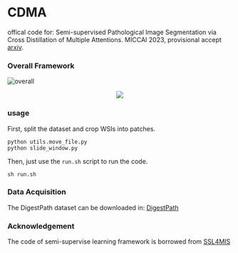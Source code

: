 # CDMA
offical code for: Semi-supervised Pathological Image Segmentation via Cross Distillation of Multiple Attentions. MICCAI 2023, provisional accept [arxiv](https://arxiv.org/abs/2305.18830).

### Overall Framework
![overall](https://github.com/HiLab-git/CDMA/tree/main/pics/overall.png)
<div align="center">
  <img src="https://github.com/HiLab-git/CDMA/tree/main/pics/overall.png">
</div>


### usage
First, split the dataset and crop WSIs into patches.
```
python utils.move_file.py
python slide_window.py
```

Then, just use the ```run.sh``` script to run the code.
```
sh run.sh
```

### Data Acquisition
The DigestPath dataset can be downloaded in: [DigestPath](https://digestpath2019.grand-challenge.org/)

### Acknowledgement
The code of semi-supervise learning framework is borrowed from [SSL4MIS](https://github.com/HiLab-git/SSL4MIS)
